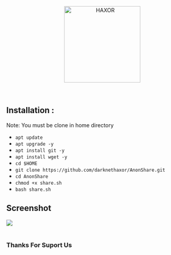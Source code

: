 <p align="center"> <a href="#"><img title="HAXOR" src="https://1.bp.blogspot.com/-ui9y_7kjZQQ/X65oQ5mMZ4I/AAAAAAAAADA/E7NzB1nhbpQn1J1mNGOX3Zx8WtJSrP5AwCLcBGAsYHQ/s320/20201113_170028.png" height="200" width="200"> </a> </p> <br> 

## Installation : 

Note: You must be clone in home directory
 
* `apt update` 
* `apt upgrade -y` 
* `apt install git -y`
* `apt install wget -y` 
* `cd $HOME` 
* `git clone https://github.com/darknethaxor/AnonShare.git` 
* `cd AnonShare` 
* `chmod +x share.sh` 
* `bash share.sh` 

## Screenshot

<img src="https://raw.githubusercontent.com/darknethaxor/picture/main/Screenshot_20210110-132518-picsay.png">
<br>
<br>
<h3>Thanks For Suport Us</h3>


